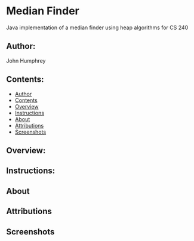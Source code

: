 # Median Finder
Java implementation of a median finder using heap algorithms for CS 240

## Author:
John Humphrey

## Contents:

- [Author](#author)
- [Contents](#contents)
- [Overview](#overview)
- [Instructions](#instructions)
- [About](#about)
- [Attributions](#attributions)
- [Screenshots](#screenshots)


## Overview:


## Instructions:


## About


## Attributions


## Screenshots

